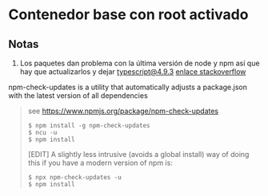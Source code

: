 # Contenedor base con root activado

## Notas

1. Los paquetes dan problema con la última versión de node y npm así que hay que actualizarlos y dejar typescript@4.9.3
   [enlace stackoverflow](https://stackoverflow.com/questions/16073603/how-can-i-update-each-dependency-in-package-json-to-the-latest-version) 

npm-check-updates is a utility that automatically adjusts a package.json with the latest version of all dependencies

> see https://www.npmjs.org/package/npm-check-updates
> ```
> $ npm install -g npm-check-updates
> $ ncu -u
> $ npm install
> ```
> [EDIT] A slightly less intrusive (avoids a global install) way of doing this if you have a modern version of npm is:
> ```
> $ npx npm-check-updates -u
> $ npm install
> ```

